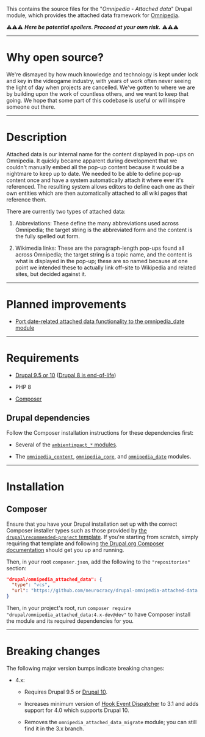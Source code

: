 This contains the source files for the "*Omnipedia - Attached data*" Drupal
module, which provides the attached data framework for
[Omnipedia](https://omnipedia.app/).

⚠️⚠️⚠️ ***Here be potential spoilers. Proceed at your own risk.*** ⚠️⚠️⚠️

----

# Why open source?

We're dismayed by how much knowledge and technology is kept under lock and key
in the videogame industry, with years of work often never seeing the light of
day when projects are cancelled. We've gotten to where we are by building upon
the work of countless others, and we want to keep that going. We hope that some
part of this codebase is useful or will inspire someone out there.

----

# Description

Attached data is our internal name for the content displayed in pop-ups on
Omnipedia. It quickly became apparent during development that we couldn't
manually embed all the pop-up content because it would be a nightmare to keep up
to date. We needed to be able to define pop-up content once and have a system
automatically attach it where ever it's referenced. The resulting system allows
editors to define each one as their own entities which are then automatically
attached to all wiki pages that reference them.

There are currently two types of attached data:

1. Abbreviations: These define the many abbreviations used across Omnipedia; the target string is the abbreviated form and the content is the fully spelled out form.

2. Wikimedia links: These are the paragraph-length pop-ups found all across Omnipedia; the target string is a topic name, and the content is what is displayed in the pop-up; these are so named because at one point we intended these to actually link off-site to Wikipedia and related sites, but decided against it.

----

# Planned improvements

* [Port date-related attached data functionality to the omnipedia_date module](https://github.com/neurocracy/drupal-omnipedia-attached-data/issues/1)

----

# Requirements

* [Drupal 9.5 or 10](https://www.drupal.org/download) ([Drupal 8 is end-of-life](https://www.drupal.org/psa-2021-11-30))

* PHP 8

* [Composer](https://getcomposer.org/)

## Drupal dependencies

Follow the Composer installation instructions for these dependencies first:

* Several of the [`ambientimpact_*` modules](https://github.com/Ambient-Impact/drupal-modules).

* The [`omnipedia_content`](https://github.com/neurocracy/drupal-omnipedia-content), [`omnipedia_core`](https://github.com/neurocracy/drupal-omnipedia-core), and [`omnipedia_date`](https://github.com/neurocracy/drupal-omnipedia-date) modules.

----

# Installation

## Composer

Ensure that you have your Drupal installation set up with the correct Composer
installer types such as those provided by [the `drupal\recommended-project`
template](https://www.drupal.org/docs/develop/using-composer/starting-a-site-using-drupal-composer-project-templates#s-drupalrecommended-project).
If you're starting from scratch, simply requiring that template and following
[the Drupal.org Composer
documentation](https://www.drupal.org/docs/develop/using-composer/starting-a-site-using-drupal-composer-project-templates)
should get you up and running.

Then, in your root `composer.json`, add the following to the `"repositories"`
section:

```json
"drupal/omnipedia_attached_data": {
  "type": "vcs",
  "url": "https://github.com/neurocracy/drupal-omnipedia-attached-data.git"
}
```

Then, in your project's root, run `composer require
"drupal/omnipedia_attached_data:4.x-dev@dev"` to have Composer install the
module and its required dependencies for you.

-----------------

# Breaking changes

The following major version bumps indicate breaking changes:

* 4.x:

  * Requires Drupal 9.5 or [Drupal 10](https://www.drupal.org/project/drupal/releases/10.0.0).

  * Increases minimum version of [Hook Event Dispatcher](https://www.drupal.org/project/hook_event_dispatcher) to 3.1 and adds support for 4.0 which supports Drupal 10.

  * Removes the `omnipedia_attached_data_migrate` module; you can still find it in the 3.x branch.
